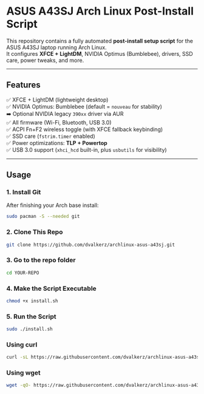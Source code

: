 # ASUS A43SJ Arch Linux Post-Install Script

This repository contains a fully automated **post-install setup script** for the ASUS A43SJ laptop running Arch Linux.  
It configures **XFCE + LightDM**, NVIDIA Optimus (Bumblebee), drivers, SSD care, power tweaks, and more.

---

## Features

✅ XFCE + LightDM (lightweight desktop)  
✅ NVIDIA Optimus: Bumblebee (default = `nouveau` for stability)  
➡️ Optional NVIDIA legacy `390xx` driver via AUR  
✅ All firmware (Wi-Fi, Bluetooth, USB 3.0)  
✅ ACPI Fn+F2 wireless toggle (with XFCE fallback keybinding)  
✅ SSD care (`fstrim.timer` enabled)  
✅ Power optimizations: **TLP + Powertop**  
✅ USB 3.0 support (`xhci_hcd` built-in, plus `usbutils` for visibility)  

---

## Usage

### 1. Install Git
After finishing your Arch base install:
```bash
sudo pacman -S --needed git
```
### 2. Clone This Repo
```bash
git clone https://github.com/dvalkerz/archlinux-asus-a43sj.git
```
### 3. Go to the repo folder
```bash
cd YOUR-REPO
```
### 4. Make the Script Executable
```bash
chmod +x install.sh
```
### 5. Run the Script
```bash
sudo ./install.sh
```

### Using curl
```bash
curl -sL https://raw.githubusercontent.com/dvalkerz/archlinux-asus-a43sj/main/install.sh | bash
```

### Using wget
```bash
wget -qO- https://raw.githubusercontent.com/dvalkerz/archlinux-asus-a43sj/main/install.sh | bash
```

